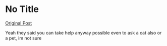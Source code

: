 # No Title

[Original Post](https://discourse.onlinedegree.iitm.ac.in/t/168567/3)

<p>Yeah they said you can take help anyway possible even  to ask a cat also or a pet, im not sure</p>